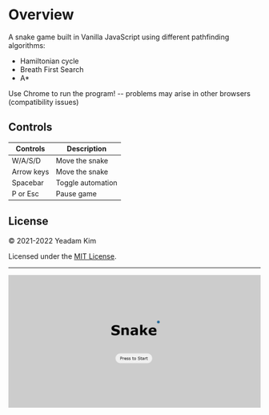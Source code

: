 # Overview

A snake game built in Vanilla JavaScript using different pathfinding algorithms:
- Hamiltonian cycle
- Breath First Search
- A*

Use Chrome to run the program! -- problems may arise in other browsers (compatibility issues)

## Controls

| Controls | Description |
| ----------- | ----------- |
| W/A/S/D | Move the snake |
| Arrow keys | Move the snake |
| Spacebar | Toggle automation |
| P or Esc | Pause game |



## License

© 2021-2022 Yeadam Kim

Licensed under the [MIT License](LICENSE).

---

![screenshot](/images/screenshot.png)
